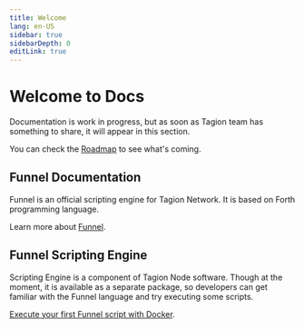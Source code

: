 ```yaml
---
title: Welcome
lang: en-US
sidebar: true
sidebarDepth: 0
editLink: true
---
```


# Welcome to Docs

Documentation is work in progress, but as soon as Tagion team has something to share, it will appear in this section.

You can check the [Roadmap](/community/roadmap.md) to see what's coming.

## Funnel Documentation

Funnel is an official scripting engine for Tagion Network. It is based on Forth programming language. 

Learn more about [Funnel](/docs/funnel.md).

## Funnel Scripting Engine

Scripting Engine is a component of Tagion Node software. Though at the moment, it is available as a separate package, so developers can get familiar with the Funnel language and try executing some scripts.

[Execute your first Funnel script with Docker](/docs/scripting-engine.md).